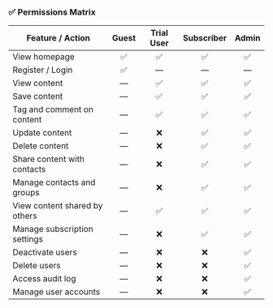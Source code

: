 ### ✅ Permissions Matrix

| **Feature / Action**               | **Guest** | **Trial User** | **Subscriber** | **Admin** |
|-----------------------------------|:---------:|:--------------:|:--------------:|:---------:|
| View homepage                     | ✅        | ✅             | ✅             | ✅        |
| Register / Login                  | ✅        | —              | —              | —         |
| View content                      | —         | ✅             | ✅             | ✅        |
| Save content                      | —         | ✅             | ✅             | ✅        |
| Tag and comment on content        | —         | ✅             | ✅             | ✅        |
| Update content                    | —         | ❌             | ✅             | ✅        |
| Delete content                    | —         | ❌             | ✅             | ✅        |
| Share content with contacts       | —         | ❌             | ✅             | ✅        |
| Manage contacts and groups        | —         | ❌             | ✅             | ✅        |
| View content shared by others     | —         | ✅             | ✅             | ✅        |
| Manage subscription settings      | —         | ❌             | ✅             | ✅        |
| Deactivate users                  | —         | ❌             | ❌             | ✅        |
| Delete users                      | —         | ❌             | ❌             | ✅        |
| Access audit log                  | —         | ❌             | ❌             | ✅        |
| Manage user accounts              | —         | ❌             | ❌             | ✅        |
